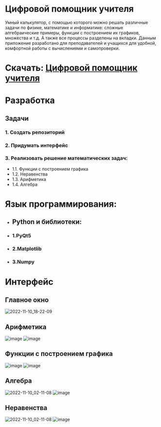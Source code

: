 # Цифровой помощник учителя
Умный калькулятор, с помощью которого можно решать различные задачи по физике, математике и информатике: сложные алгебраические примеры, функции с построением их графиков, множества и т.д. А также все процессы разделены на вкладки. Данным приложение разработано для преподавателей и учащихся для удобной, комфортной работы с вычислениями и самопроверки.

# Скачать: [Цифровой помощник учителя](https://github.com/AlexOmelyanenko2007/MathCalculator/releases/tag/v0.1)

# Разработка
## Задачи
### 1. Создать репозиторий
### 2. Придумать интерфейс
### 3. Реализовать решение математических задач:
- 1.1. Функции с построением графика
- 1.2. Неравенства
- 1.3. Арифметика
- 1.4. Алгебра

# Язык программирования:
 - ## Python и библиотеки:
  - ### 1.PyQt5
  - ### 2.Matplotlib
  - ### 3.Numpy

# Интерфейс
## Главное окно
![2022-11-10_18-22-09](https://user-images.githubusercontent.com/94148371/201145636-0b2ca8b3-a562-4f7a-8353-9a7a599a9049.png)

## Арифметика
![image](https://github.com/AlexOmelyanenko2007/MathCalculator/assets/94148371/90ac8a60-fd98-41f3-82fd-4197e08e9a23)
![image](https://github.com/AlexOmelyanenko2007/MathCalculator/assets/94148371/64ca5abe-9230-42df-8401-61d73e240311)

## Функции с построением графика
![image](https://github.com/AlexOmelyanenko2007/MathCalculator/assets/94148371/bc661293-ed1b-41ab-a592-0d6f6988ec47)
![image](https://github.com/AlexOmelyanenko2007/MathCalculator/assets/94148371/fac5a624-4dfc-4451-abf6-df2f7c74be21)

## Алгебра
![2022-11-10_02-11-08](https://user-images.githubusercontent.com/94148371/201153982-ae3dbc7a-0f69-47e2-8fb6-59bbd000c336.png)
![image](https://github.com/AlexOmelyanenko2007/MathCalculator/assets/94148371/77001e3d-567a-46e9-9fcd-04a329fdc3aa)

## Неравенства
![2022-11-10_02-11-08](https://user-images.githubusercontent.com/94148371/201154003-0c39a0fb-de72-4f54-b854-b14bed166e16.png)
![image](https://github.com/AlexOmelyanenko2007/MathCalculator/assets/94148371/51e44709-8fe0-43d2-bdab-18f421570bd5)

